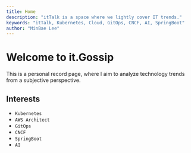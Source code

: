 ```yaml
---
title: Home
description: "itTalk is a space where we lightly cover IT trends."
keywords: "itTalk, Kubernetes, Cloud, GitOps, CNCF, AI, SpringBoot"
author: "MinBae Lee"
---
```


# Welcome to it.Gossip

This is a personal record page, where I aim to analyze technology trends from a subjective perspective.

## Interests

* `Kubernetes`
* `AWS Architect`
* `GitOps`
* `CNCF`
* `SpringBoot`
* `AI`




